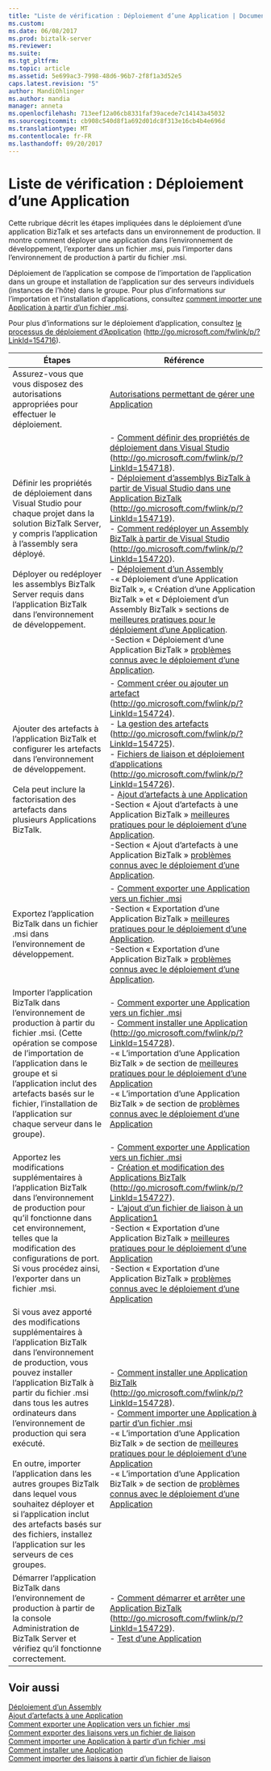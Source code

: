 ```yaml
---
title: "Liste de vérification : Déploiement d’une Application | Documents Microsoft"
ms.custom: 
ms.date: 06/08/2017
ms.prod: biztalk-server
ms.reviewer: 
ms.suite: 
ms.tgt_pltfrm: 
ms.topic: article
ms.assetid: 5e699ac3-7998-48d6-96b7-2f8f1a3d52e5
caps.latest.revision: "5"
author: MandiOhlinger
ms.author: mandia
manager: anneta
ms.openlocfilehash: 713eef12a06cb8331faf39acede7c14143a45032
ms.sourcegitcommit: cb908c540d8f1a692d01dc8f313e16cb4b4e696d
ms.translationtype: MT
ms.contentlocale: fr-FR
ms.lasthandoff: 09/20/2017
---
```

# <a name="checklist-deploying-an-application"></a>Liste de vérification : Déploiement d’une Application
Cette rubrique décrit les étapes impliquées dans le déploiement d’une application BizTalk et ses artefacts dans un environnement de production. Il montre comment déployer une application dans l’environnement de développement, l’exporter dans un fichier .msi, puis l’importer dans l’environnement de production à partir du fichier .msi.  
  
 Déploiement de l’application se compose de l’importation de l’application dans un groupe et installation de l’application sur des serveurs individuels (instances de l’hôte) dans le groupe. Pour plus d’informations sur l’importation et l’installation d’applications, consultez [comment importer une Application à partir d’un fichier .msi](../technical-guides/how-to-import-an-application-from-an-msi-file.md).  
  
 Pour plus d’informations sur le déploiement d’application, consultez [le processus de déploiement d’Application](http://go.microsoft.com/fwlink/p/?LinkId=154716) (http://go.microsoft.com/fwlink/p/?LinkId=154716).  
  
|Étapes|Référence|  
|-----------|---------------|  
|Assurez-vous que vous disposez des autorisations appropriées pour effectuer le déploiement.|[Autorisations permettant de gérer une Application](../technical-guides/permissions-for-managing-an-application.md)|  
|Définir les propriétés de déploiement dans Visual Studio pour chaque projet dans la solution BizTalk Server, y compris l’application à l’assembly sera déployé.<br /><br /> Déployer ou redéployer les assemblys BizTalk Server requis dans l’application BizTalk dans l’environnement de développement.|-   [Comment définir des propriétés de déploiement dans Visual Studio](http://go.microsoft.com/fwlink/p/?LinkId=154718) (http://go.microsoft.com/fwlink/p/?LinkId=154718).<br />-   [Déploiement d’assemblys BizTalk à partir de Visual Studio dans une Application BizTalk](http://go.microsoft.com/fwlink/p/?LinkId=154719) (http://go.microsoft.com/fwlink/p/?LinkId=154719).<br />-   [Comment redéployer un Assembly BizTalk à partir de Visual Studio](http://go.microsoft.com/fwlink/p/?LinkId=154720) (http://go.microsoft.com/fwlink/p/?LinkId=154720).<br />-   [Déploiement d’un Assembly](../technical-guides/deploying-an-assembly.md)<br />-« Déploiement d’une Application BizTalk », « Création d’une Application BizTalk » et « Déploiement d’un Assembly BizTalk » sections de [meilleures pratiques pour le déploiement d’une Application](http://msdn.microsoft.com/library/gg634504.aspx).<br />-Section « Déploiement d’une Application BizTalk » [problèmes connus avec le déploiement d’une Application](../technical-guides/known-issues-with-deploying-an-application.md).|  
|Ajouter des artefacts à l’application BizTalk et configurer les artefacts dans l’environnement de développement.<br /><br /> Cela peut inclure la factorisation des artefacts dans plusieurs Applications BizTalk.|-   [Comment créer ou ajouter un artefact](http://go.microsoft.com/fwlink/p/?LinkId=154724) (http://go.microsoft.com/fwlink/p/?LinkId=154724).<br />-   [La gestion des artefacts](http://go.microsoft.com/fwlink/p/?LinkId=154725) (http://go.microsoft.com/fwlink/p/?LinkId=154725).<br />-   [Fichiers de liaison et déploiement d’applications](http://go.microsoft.com/fwlink/p/?LinkId=154726) (http://go.microsoft.com/fwlink/p/?LinkId=154726).<br />-   [Ajout d’artefacts à une Application](../technical-guides/adding-artifacts-to-an-application.md)<br />-Section « Ajout d’artefacts à une Application BizTalk » [meilleures pratiques pour le déploiement d’une Application](http://msdn.microsoft.com/library/gg634504.aspx).<br />-Section « Ajout d’artefacts à une Application BizTalk » [problèmes connus avec le déploiement d’une Application](../technical-guides/known-issues-with-deploying-an-application.md).|  
|Exportez l’application BizTalk dans un fichier .msi dans l’environnement de développement.|-   [Comment exporter une Application vers un fichier .msi](../technical-guides/how-to-export-an-application-to-an-msi-file.md)<br />-Section « Exportation d’une Application BizTalk » [meilleures pratiques pour le déploiement d’une Application](http://msdn.microsoft.com/library/gg634504.aspx).<br />-Section « Exportation d’une Application BizTalk » [problèmes connus avec le déploiement d’une Application](../technical-guides/known-issues-with-deploying-an-application.md).|  
|Importer l’application BizTalk dans l’environnement de production à partir du fichier .msi. (Cette opération se compose de l’importation de l’application dans le groupe et si l’application inclut des artefacts basés sur le fichier, l’installation de l’application sur chaque serveur dans le groupe).|-   [Comment exporter une Application vers un fichier .msi](../technical-guides/how-to-export-an-application-to-an-msi-file.md)<br />-   [Comment installer une Application](http://go.microsoft.com/fwlink/p/?LinkId=154728) (http://go.microsoft.com/fwlink/p/?LinkId=154728).<br />-« L’importation d’une Application BizTalk » de section de [meilleures pratiques pour le déploiement d’une Application](http://msdn.microsoft.com/library/gg634504.aspx)<br />-« L’importation d’une Application BizTalk » de section de [problèmes connus avec le déploiement d’une Application](../technical-guides/known-issues-with-deploying-an-application.md)|  
|Apportez les modifications supplémentaires à l’application BizTalk dans l’environnement de production pour qu’il fonctionne dans cet environnement, telles que la modification des configurations de port. Si vous procédez ainsi, l’exporter dans un fichier .msi.|-   [Comment exporter une Application vers un fichier .msi](../technical-guides/how-to-export-an-application-to-an-msi-file.md)<br />-   [Création et modification des Applications BizTalk](http://go.microsoft.com/fwlink/p/?LinkId=154727) (http://go.microsoft.com/fwlink/p/?LinkId=154727).<br />-   [L’ajout d’un fichier de liaison à un Application1](../technical-guides/how-to-add-a-binding-file-to-an-application1.md)<br />-Section « Exportation d’une Application BizTalk » [meilleures pratiques pour le déploiement d’une Application](http://msdn.microsoft.com/library/gg634504.aspx)<br />-Section « Exportation d’une Application BizTalk » [problèmes connus avec le déploiement d’une Application](../technical-guides/known-issues-with-deploying-an-application.md)|  
|Si vous avez apporté des modifications supplémentaires à l’application BizTalk dans l’environnement de production, vous pouvez installer l’application BizTalk à partir du fichier .msi dans tous les autres ordinateurs dans l’environnement de production qui sera exécuté.<br /><br /> En outre, importer l’application dans les autres groupes BizTalk dans lequel vous souhaitez déployer et si l’application inclut des artefacts basés sur des fichiers, installez l’application sur les serveurs de ces groupes.|-   [Comment installer une Application BizTalk](http://go.microsoft.com/fwlink/p/?LinkId=154728) (http://go.microsoft.com/fwlink/p/?LinkId=154728).<br />-   [Comment importer une Application à partir d’un fichier .msi](../technical-guides/how-to-import-an-application-from-an-msi-file.md)<br />-« L’importation d’une Application BizTalk » de section de [meilleures pratiques pour le déploiement d’une Application](http://msdn.microsoft.com/library/gg634504.aspx)<br />-« L’importation d’une Application BizTalk » de section de [problèmes connus avec le déploiement d’une Application](../technical-guides/known-issues-with-deploying-an-application.md)|  
|Démarrer l’application BizTalk dans l’environnement de production à partir de la console Administration de BizTalk Server et vérifiez qu’il fonctionne correctement.|-   [Comment démarrer et arrêter une Application BizTalk](http://go.microsoft.com/fwlink/p/?LinkId=154729) (http://go.microsoft.com/fwlink/p/?LinkId=154729).<br />-   [Test d’une Application](../technical-guides/testing-an-application.md)|  
  
## <a name="see-also"></a>Voir aussi  
 [Déploiement d’un Assembly](../technical-guides/deploying-an-assembly.md)   
 [Ajout d’artefacts à une Application](../technical-guides/adding-artifacts-to-an-application.md)   
 [Comment exporter une Application vers un fichier .msi](../technical-guides/how-to-export-an-application-to-an-msi-file.md)   
 [Comment exporter des liaisons vers un fichier de liaison](../technical-guides/how-to-export-bindings-to-a-binding-file.md)   
 [Comment importer une Application à partir d’un fichier .msi](../technical-guides/how-to-import-an-application-from-an-msi-file.md)   
 [Comment installer une Application](../technical-guides/how-to-install-an-application.md)   
 [Comment importer des liaisons à partir d’un fichier de liaison](../technical-guides/how-to-import-bindings-from-a-binding-file.md)